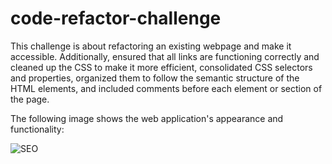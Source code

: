 # code-refactor-challenge

This challenge is about refactoring an existing webpage and make it accessible.  Additionally, ensured that all links are functioning correctly and cleaned up the CSS to make it more efficient, consolidated CSS selectors and properties, organized them to follow the semantic structure of the HTML elements, and included comments before each element or section of the page.

The following image shows the web application's appearance and functionality:

![SEO](https://github.com/ciyer87/code-refactor-challenge/raw/main/images/challenge1-screenshot.png)
